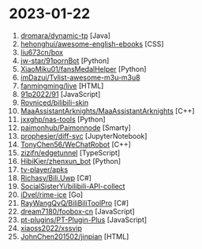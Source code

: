# 2023-01-22

1. [dromara/dynamic-tp](https://github.com/dromara/dynamic-tp "🔥🔥🔥轻量级动态线程池，内置监控告警功能，集成三方中间件线程池管理，基于主流配置中心（已支持Nacos、Apollo，Zookeeper、Consul、Etcd，可通过SPI自定义实现）。Lightweight dynamic threadpool, with monitoring and alarming functions, base on popular config centers (already support Nacos、Apollo、Zookeeper、Consul, can be customized through SPI).") [Java]
2. [hehonghui/awesome-english-ebooks](https://github.com/hehonghui/awesome-english-ebooks "经济学人(含音频)、纽约客、卫报、连线、大西洋月刊等英语杂志免费下载,支持epub、mobi、pdf格式, 每周更新") [CSS]
3. [liu673cn/box](https://github.com/liu673cn/box "TVbox开源版（空壳-自行配置）") 
4. [jw-star/91pornBot](https://github.com/jw-star/91pornBot "91、好色、麻豆视频解析下载，机器人发送电报。仅供学习，禁止用于非法用途。") [Python]
5. [XiaoMiku01/fansMedalHelper](https://github.com/XiaoMiku01/fansMedalHelper "新版B站粉丝牌助手 全自动升级粉丝牌") [Python]
6. [imDazui/Tvlist-awesome-m3u-m3u8](https://github.com/imDazui/Tvlist-awesome-m3u-m3u8 "直播源相关资源汇总 📺 💯 IPTV、M3U —— 勤洗手、戴口罩，祝愿所有人百毒不侵") 
7. [fanmingming/live](https://github.com/fanmingming/live "✯ 一个国内可直连的直播源分享项目 ✯ 🔕 永久免费 直连访问 完善的台标 直播源支持IPv4/IPv6双栈访问 🔕") [HTML]
8. [91p2022/91](https://github.com/91p2022/91 "91porn 解锁91pornVIP Authorize anyone to distribute for non-profit 授权任何人非盈利分发") [JavaScript]
9. [Rovniced/bilibili-skin](https://github.com/Rovniced/bilibili-skin "哔哩哔哩个性装扮主题") 
10. [MaaAssistantArknights/MaaAssistantArknights](https://github.com/MaaAssistantArknights/MaaAssistantArknights "《明日方舟》小助手，全日常一键长草！| An Arknights assistant compatible with EN, JP, KR, ZH_TW clients") [C++]
11. [jxxghp/nas-tools](https://github.com/jxxghp/nas-tools "NAS媒体库资源归集、整理自动化工具") [Python]
12. [paimonhub/Paimonnode](https://github.com/paimonhub/Paimonnode "Free subcribe for everyone") [Smarty]
13. [prophesier/diff-svc](https://github.com/prophesier/diff-svc "Singing Voice Conversion via diffusion model") [JupyterNotebook]
14. [TonyChen56/WeChatRobot](https://github.com/TonyChen56/WeChatRobot "PC版微信机器人 微信Api、WeChatApis.dll、微信聊天机器人 python微信api 微信接口 微信数据库解密") [C++]
15. [zizifn/edgetunnel](https://github.com/zizifn/edgetunnel "Running V2ray inside edge/serverless functions") [TypeScript]
16. [HibiKier/zhenxun_bot](https://github.com/HibiKier/zhenxun_bot "基于 Nonebot2 和 go-cqhttp 开发，以 postgresql 作为数据库，非常可爱的绪山真寻bot") [Python]
17. [tv-player/apks](https://github.com/tv-player/apks "一影视，TV影视，安卓") 
18. [Richasy/Bili.Uwp](https://github.com/Richasy/Bili.Uwp "适用于新系统UI的哔哩") [C#]
19. [SocialSisterYi/bilibili-API-collect](https://github.com/SocialSisterYi/bilibili-API-collect "哔哩哔哩-API收集整理【不断更新中....】") 
20. [iDvel/rime-ice](https://github.com/iDvel/rime-ice "Rime 配置：雾凇拼音 | 长期维护的简体词库") [Go]
21. [RayWangQvQ/BiliBiliToolPro](https://github.com/RayWangQvQ/BiliBiliToolPro "B 站（bilibili）自动任务工具，支持docker、青龙、k8s等多种部署方式。敏感肌也能用。") [C#]
22. [dream7180/foobox-cn](https://github.com/dream7180/foobox-cn "DUI 配置 for foobar2000") [JavaScript]
23. [pt-plugins/PT-Plugin-Plus](https://github.com/pt-plugins/PT-Plugin-Plus "PT 助手 Plus，为 Microsoft Edge、Google Chrome、Firefox 浏览器插件（Web Extensions），主要用于辅助下载 PT 站的种子。") [JavaScript]
24. [xiaoss2022/xssvip](https://github.com/xiaoss2022/xssvip "") 
25. [JohnChen201502/jinpian](https://github.com/JohnChen201502/jinpian "中国禁片") [HTML]
